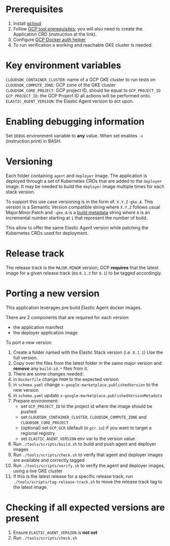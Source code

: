 # Prerequisites

1. Install [gcloud]
2. Follow [GCP tool prerequisites]; you will also need to create the Application CRD (instruction at the link).
3. Configure [GCP Docker auth helper]
4. To run verification a working and reachable GKE cluster is needed.

[gcloud]: https://cloud.google.com/sdk/docs/install
[GCP tool prerequisites]: https://github.com/GoogleCloudPlatform/marketplace-k8s-app-tools/blob/master/docs/tool-prerequisites.md
[GCP Docker auth helper]: https://cloud.google.com/container-registry/docs/advanced-authentication

# Key environment variables

`CLOUDSDK_CONTAINER_CLUSTER`: name of a GCP GKE cluster to run tests on
`CLOUDSDK_COMPUTE_ZONE`: GCP zone of the GKE cluster
`CLOUDSDK_CORE_PROJECT`: GCP project ID, should be equal to `GCP_PROJECT_ID`
`GCP_PROJECT_ID`: the GCP Project ID all actions will be performed onto.
`ELASTIC_AGENT_VERSION`: the Elastic Agent version to act upon.

# Enabling debugging information

Set `DEBUG` environment variable to **any** value. When set enables `-x` (instruction print) in BASH.

# Versioning

Each folder containing `agent` and `deployer` image. The application is deployed through a set of Kubernetes CRDs that are added to the `deployer` image. It may be needed to build the `deployer` image multiple times for each stack version. 

To support this use case versioning is in the form of: `X.Y.Z-gke.A`. This version is a Semantic Version compatible string where `X.Y.Z` follows usual Major.Minor.Patch and `-gke.A` is a [build metadata](https://semver.org/#spec-item-10) string where `A` is an incremental number starting at `1` that represent the number of build.

This allow to offer the same Elastic Agent version while patching the Kubernetes CRDs used for deployment.

# Release track

The release track is the `MAJOR.MINOR` version; GCP **requires** that the latest image for a given release track (es `8.1.3` for `8.1`) to be tagged accordingly.

# Porting a new version

This application leverages pre build Elastic Agent docker images.

There are 2 components that are required for each version:
- the application manifest
- the deployer application image

To port a new version:
1. Create a folder named with the Elastic Stack version (i.e. `8.1.1`)
   Use the full version.
2. Copy over the files from the latest folder in the same major version and **remove** any `build-id.*` files from it.
3. There are some changes needed:
  1. in `Dockerfile` change `FROM` to the expected version
  2. in `schema.yaml` change `x-google-marketplace.publishedVersion` to the new version
  3. in `schema.yaml` update `x-google-marketplace.publishedVersionMetadata`
4. Prepare environment:
   - set `GCP_PROJECT_ID` to the project id where the image should be pushed
   - set `CLOUDSDK_CONTAINER_CLUSTER`, `CLOUDSDK_COMPUTE_ZONE` and `CLOUDSDK_CORE_PROJECT`
   - (optional) set `GCP_GCR` (default to `gcr.io`) if you want to target a regional registry
   - set `ELASTIC_AGENT_VERSION` env var to the version value
5. Run `./tools/scripts/build.sh` to build and push agent and deployer images
6. Run `./tools/scripts/check.sh` to verify that agent and deployer images are available and correctly tagged
7. Run `./tools/scripts/verify.sh` to verify the agent and deployer images, using a live GKE cluster
8. If this is the latest release for a specific release track, run `./tools/scripts/tag-release-track.sh` to move the release track tag to the latest image. 

# Checking if all expected versions are present

1. Ensure `ELASTIC_AGENT_VERSION` is **not set**
2. Run `./tools/scripts/check.sh`
